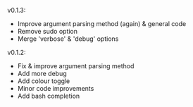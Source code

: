 v0.1.3:
+ Improve argument parsing method (again) & general code
+ Remove sudo option
+ Merge 'verbose' & 'debug' options

v0.1.2:
+ Fix & improve argument parsing method
+ Add more debug
+ Add colour toggle
+ Minor code improvements
+ Add bash completion
